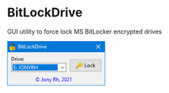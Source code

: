 # BitLockDrive
GUI utility to force lock MS BitLocker encrypted drives

<img src="https://raw.githubusercontent.com/jonyrh/BitLockDrive/main/png/BitLockDrive.png" />
